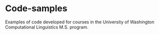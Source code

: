 # Code-samples

Examples of code developed for courses in the University of Washington Computational Linguistics M.S. program.
